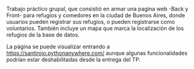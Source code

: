 Trabajo práctico grupal, que consistió en armar una pagina web -Back y Front-  para refugios y comedores en la ciudad de Buenos Aires, donde usuarios pueden registrar sus refugios, o pueden registrarse como voluntarios.
También incluye un mapa que marca la localización de los refugios de la base de datos.

La página se puede visualizar entrando a https://santirojo.pythonanywhere.com/ aunque algunas funcionalidades podrían estar deshabilitadas desde la entrega del TP.
